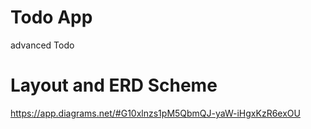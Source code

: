 # Todo App
advanced Todo

# Layout and ERD Scheme
https://app.diagrams.net/#G10xlnzs1pM5QbmQJ-yaW-iHgxKzR6exOU